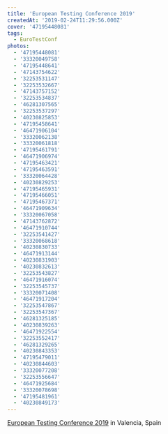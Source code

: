 ```yaml
---
title: 'European Testing Conference 2019'
createdAt: '2019-02-24T11:29:56.000Z'
cover: '47195448081'
tags:
  - EuroTestConf
photos:
  - '47195448081'
  - '33320049758'
  - '47195448641'
  - '47143754622'
  - '32253531147'
  - '32253532667'
  - '47143757152'
  - '32253534837'
  - '46281307565'
  - '32253537297'
  - '40230825853'
  - '47195458641'
  - '46471906104'
  - '33320062138'
  - '33320061818'
  - '47195461791'
  - '46471906974'
  - '47195463421'
  - '47195463591'
  - '33320064428'
  - '40230829253'
  - '47195465931'
  - '47195466051'
  - '47195467371'
  - '46471909634'
  - '33320067058'
  - '47143762872'
  - '46471910744'
  - '32253541427'
  - '33320068618'
  - '40230830733'
  - '46471913144'
  - '40230831903'
  - '40230832613'
  - '32253543827'
  - '46471916074'
  - '32253545737'
  - '33320071408'
  - '46471917204'
  - '32253547867'
  - '32253547367'
  - '46281325185'
  - '40230839263'
  - '46471922554'
  - '32253552417'
  - '46281329265'
  - '40230843353'
  - '47195479011'
  - '40230844603'
  - '33320077208'
  - '32253556647'
  - '46471925684'
  - '33320078698'
  - '47195481961'
  - '40230849173'
---
```


[European Testing Conference 2019](https://europeantestingconference.eu/2019/) in Valencia, Spain
